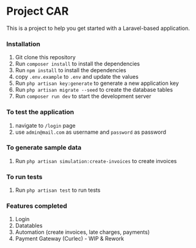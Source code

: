 # Project CAR

This is a project to help you get started with a Laravel-based application.

### Installation

1. Git clone this repository
2. Run `composer install` to install the dependencies
3. Run `npm install` to install the dependencies
4. copy `.env.example` to `.env` and update the values
5. Run `php artisan key:generate` to generate a new application key
6. Run `php artisan migrate --seed` to create the database tables
7. Run `composer run dev` to start the development server

### To test the application

1. navigate to `/login` page
2. use `admin@mail.com` as username and `password` as password

### To generate sample data

1. Run `php artisan simulation:create-invoices` to create invoices

### To run tests

1. Run `php artisan test` to run tests

### Features completed

1. Login
2. Datatables
3. Automation (create invoices, late charges, payments)
4. Payment Gateway (Curlec) - WIP & Rework
